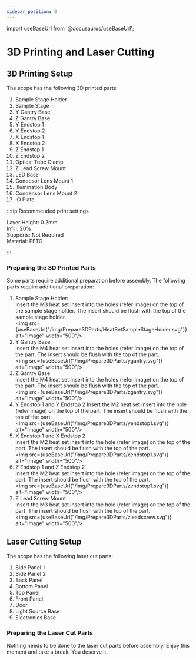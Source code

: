```yaml
---
sidebar_position: 0
---
```

import useBaseUrl from '@docusaurus/useBaseUrl';


# 3D Printing and Laser Cutting

## 3D Printing Setup
The scope has the following 3D printed parts:
1. Sample Stage Holder
2. Sample Stage
3. Y Gantry Base
4. Z Gantry Base
5. Y Endstop 1
6. Y Endstop 2
7. X Endstop 1
8. X Endstop 2
9.  Z Endstop 1
10. Z Endstop 2
11. Optical Tube Clamp
12. Z Lead Screw Mount
13. LED Base
14. Condesor Lens Mount 1
15. Illumination Body
16. Condensor Lens Mount 2
17. IO Plate

:::tip Recommended print settings

Layer Height: 0.2mm  
Infill: 20%  
Supports: Not Required  
Material: PETG  

:::

### Preparing the 3D Printed Parts
Some parts require additional preparation before assembly. The following parts require additional preparation:
1. Sample Stage Holder:  
Insert the M3 heat set insert into the holes (refer image) on the top of the sample stage holder. The insert should be flush with the top of the sample stage holder.  
   <img src={useBaseUrl("/img/Prepare3DParts/HeatSetSampleStageHolder.svg")} alt="Image" width="500"/>
1. Y Gantry Base  
Insert the M4 heat set insert into the holes (refer image) on the top of the part. The insert should be flush with the top of the part.  
   <img src={useBaseUrl("/img/Prepare3DParts/ygantry.svg")} alt="Image" width="500"/>
2. Z Gantry Base  
Insert the M4 heat set insert into the holes (refer image) on the top of the part. The insert should be flush with the top of the part.  
   <img src={useBaseUrl("/img/Prepare3DParts/zgantry.svg")} alt="Image" width="500"/>
3. Y Endstop 1 and Y Endstop 2
Insert the M2 heat set insert into the hole (refer image) on the top of the part. The insert should be flush with the top of the part.  
   <img src={useBaseUrl("/img/Prepare3DParts/yendstop1.svg")} alt="Image" width="500"/>
1. X Endstop 1 and X Endstop 2  
Insert the M2 heat set insert into the hole (refer image) on the top of the part. The insert should be flush with the top of the part.  
   <img src={useBaseUrl("/img/Prepare3DParts/xendstop1.svg")} alt="Image" width="500"/>
2. Z Endstop 1 and Z Endstop 2  
Insert the M2 heat set insert into the hole (refer image) on the top of the part. The insert should be flush with the top of the part.  
   <img src={useBaseUrl("/img/Prepare3DParts/zendstop1.svg")} alt="Image" width="500"/>
3. Z Lead Screw Mount  
Insert the M3 heat set insert into the hole (refer image) on the top of the part. The insert should be flush with the top of the part.  
   <img src={useBaseUrl("/img/Prepare3DParts/zleadscrew.svg")} alt="Image" width="500"/>

## Laser Cutting Setup
The scope has the following laser cut parts:
1. Side Panel 1
2. Side Panel 2
3. Back Panel
4. Bottom Panel
5. Top Panel
6. Front Panel
7. Door
8. Light Source Base
9. Electronics Base

### Preparing the Laser Cut Parts
Nothing needs to be done to the laser cut parts before assembly. Enjoy this moment and take a break. You deserve it.